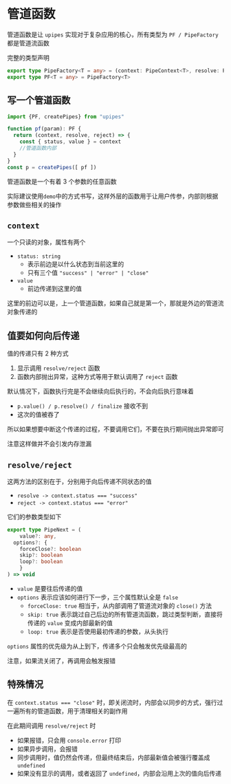 # 管道函数

管道函数是让 `upipes` 实现对于复杂应用的核心，所有类型为 `PF / PipeFactory` 都是管道流函数

完整的类型声明

```ts
export type PipeFactory<T = any> = (context: PipeContext<T>, resolve: PipeNext, reject: PipeNext) => any
export type PF<T = any> = PipeFactory<T>
```





## 写一个管道函数

```ts
import {PF, createPipes} from "upipes"

function pf(param): PF {
  return (context, resolve, reject) => {
    const { status, value } = context
    //管道函数内部
  }
}
const p = createPipes([ pf ])
```

管道函数是一个有着 3 个参数的任意函数

实际建议使用`demo`中的方式书写，这样外层的函数用于让用户传参，内部则根据参数做些相关的操作





## `context`

一个只读的对象，属性有两个

- `status: string`
  - 表示前边是以什么状态到当前这里的
  - 只有三个值 `"success" | "error" | "close"`
- `value`
  - 前边传递到这里的值

这里的前边可以是，上一个管道函数，如果自己就是第一个，那就是外边的管道流对象传递的





## 值要如何向后传递

值的传递只有 2 种方式

1. 显示调用 `resolve/reject` 函数
2. 函数内部抛出异常，这种方式等用于默认调用了 `reject` 函数



默认情况下，函数执行完是不会继续向后执行的，不会向后执行意味着

- `p.value() / p.resolve() / finalize` 接收不到
- 这次的值被吞了

所以如果想要中断这个传递的过程，不要调用它们，不要在执行期间抛出异常即可

注意这样做并不会引发内存泄漏





## `resolve/reject`

这两方法的区别在于，分别用于向后传递不同状态的值

- `resolve -> context.status === "success"`
- `reject -> context.status === "error"`



它们的参数类型如下

```ts
export type PipeNext = (
	value?: any, 
  options?: {
    forceClose?: boolean
    skip?: boolean
    loop?: boolean
	}
) => void
```

- `value` 是要往后传递的值
- `options` 表示应该如何进行下一步，三个属性默认全是 `false`
  - `forceClose: true` 相当于，从内部调用了管道流对象的 `close()` 方法
  - `skip: true` 表示跳过自己后边的所有管道流函数，跳过类型判断，直接将传递的 `value` 变成内部最新的值
  - `loop: true` 表示是否使用最初传递的参数，从头执行

`options` 属性的优先级为从上到下，传递多个只会触发优先级最高的



注意，如果流关闭了，再调用会触发报错





## 特殊情况

在 `context.status === "close"` 时，即关闭流时，内部会以同步的方式，强行过一遍所有的管道函数，用于清理相关的副作用

在此期间调用 `resolve/reject` 时

- 如果报错，只会用 `console.error` 打印
- 如果异步调用，会报错
- 同步调用时，值仍然会传递，但最终结束后，内部最新值会被强行覆盖成 `undefined`
- 如果没有显示的调用，或者返回了 `undefined`，内部会沿用上次的值向后传递
